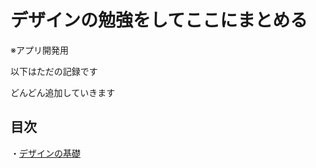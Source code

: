 # デザインの勉強をしてここにまとめる
※アプリ開発用

以下はただの記録です

どんどん追加していきます

## 目次
・[デザインの基礎](https://github.com/Kuma-deve/design/blob/main/basis.md)
